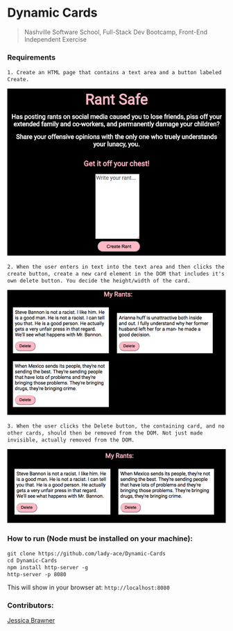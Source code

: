 # Dynamic Cards

> Nashville Software School, Full-Stack Dev Bootcamp, Front-End Independent Exercise
> 

### Requirements

	1. Create an HTML page that contains a text area and a button labeled Create.
![screenshot](images/dc-create.png)


	2. When the user enters in text into the text area and then clicks the create button, create a new card element in the DOM that includes it's own delete button. You decide the height/width of the card.
![screenshot](images/dc-card.png)


	3. When the user clicks the Delete button, the containing card, and no other cards, should then be removed from the DOM. Not just made invisible, actually removed from the DOM.
![screenshot](images/dc-delete.png)


### How to run (Node must be installed on your machine):
```
git clone https://github.com/lady-ace/Dynamic-Cards
cd Dynamic-Cards
npm install http-server -g
http-server -p 8080
```

This will show in your browser at:
`http://localhost:8080`

### Contributors:
[Jessica Brawner](https://github.com/lady-ace)


